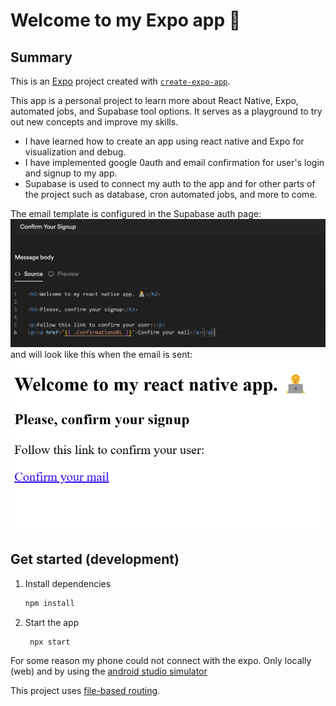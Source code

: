 # Welcome to my Expo app 👋

## Summary
This is an [Expo](https://expo.dev) project created with [`create-expo-app`](https://www.npmjs.com/package/create-expo-app).

This app is a personal project to learn more about React Native, Expo, automated jobs, and Supabase tool options. It serves as a playground to try out new concepts and improve my skills.

- I have learned how to create an app using react native and Expo for visualization and debug. 
- I have implemented google 0auth and email confirmation for user's login and signup to my app.
- Supabase is used to connect my auth to the app and for other parts of the project such as database, cron automated jobs, and more to come.

The email template is configured in the Supabase auth page:
![alt text](image.png)
and will look like this when the email is sent:
![alt text](image-1.png)

## Get started (development)

1. Install dependencies

   ```bash
   npm install
   ```

2. Start the app

   ```bash
    npx start
   ```

For some reason my phone could not connect with the expo. Only locally (web) and by using the [android studio simulator](https://docs.expo.dev/workflow/android-studio-emulator/)

This project uses [file-based routing](https://docs.expo.dev/router/introduction).
